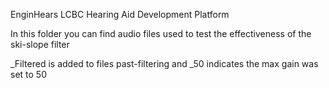EnginHears
LCBC Hearing Aid Development Platform

In this folder you can find audio files used to test the effectiveness
of the ski-slope filter

_Filtered is added to files past-filtering
and
_50 indicates the max gain was set to 50
